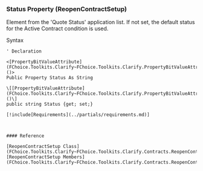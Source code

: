 ﻿### Status Property (ReopenContractSetup)

Element from the 'Quote Status' application list. If not set, the default status for the Active Contract condition is used.

Syntax

```vbnet
' Declaration

<[PropertyBitValueAttribute](FChoice.Toolkits.Clarify~FChoice.Toolkits.Clarify.PropertyBitValueAttribute.md)()>
Public Property Status As String

\[[PropertyBitValueAttribute](FChoice.Toolkits.Clarify~FChoice.Toolkits.Clarify.PropertyBitValueAttribute.md)()\]
public string Status {get; set;}

[!include[Requirements](../partials/requirements.md)]



#### Reference

[ReopenContractSetup Class](FChoice.Toolkits.Clarify~FChoice.Toolkits.Clarify.Contracts.ReopenContractSetup.md)  
[ReopenContractSetup Members](FChoice.Toolkits.Clarify~FChoice.Toolkits.Clarify.Contracts.ReopenContractSetup_members.md)